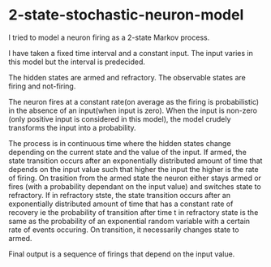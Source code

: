 # 2-state-stochastic-neuron-model
I tried to model a neuron firing as a 2-state Markov process. 

I have taken a fixed time interval and a constant input. The input varies in this model but the interval is predecided.

The hidden states are armed and refractory. The observable states are firing and not-firing.

The neuron fires at a constant rate(on average as the firing is probabilistic) in the absence of an input(when input is zero).
When the input is non-zero (only positive input is considered in this model), the model crudely transforms the input into a probability.

The process is in continuous time where the hidden states change depending on the current state and the value of the input. 
If armed, the state transition occurs after an exponentially distributed amount of time that depends on the input value such that higher the input the higher is the rate of firing. On trasition from the armed state the neuron either stays armed or fires (with a probability dependant on the input value) and switches state to refractory.
If in refractory stste, the state transition occurs after an exponentially distributed amount of time that has a constant rate of recovery ie the probability of transition after time t in refractory state is the same as the probability of an exponential random variable with a certain rate of events occuring. On transition, it necessarily changes state to armed.

Final output is a sequence of firings that depend on the input value. 

